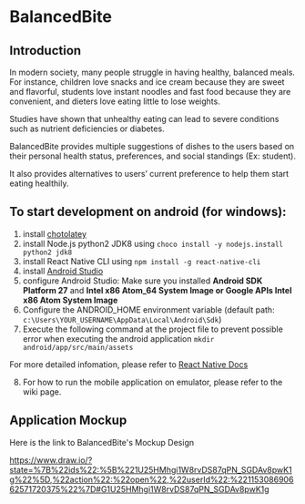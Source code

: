 # BalancedBite
## Introduction
In modern society, many people struggle in having healthy, balanced meals. For
instance, children love snacks and ice cream because they are sweet and
flavorful, students love instant noodles and fast food because they are
convenient, and dieters love eating little to lose weights.
  
Studies have shown that unhealthy eating can lead to severe conditions such as
nutrient deficiencies or diabetes.
  
BalancedBite provides multiple suggestions of dishes to the users based on their
personal health status, preferences, and social standings (Ex: student).
  
It also provides alternatives to users’ current preference to help them start
eating healthily.

## To start development on android (for windows):
1. install [chotolatey](https://chocolatey.org/)
2. install Node.js python2 JDK8 using `choco install -y nodejs.install python2 jdk8`
3. install React Native CLI using `npm install -g react-native-cli`
4. install [Android Studio](https://developer.android.com/studio/)
5. configure Android Studio: Make sure you installed **Android SDK Platform 27** and **Intel x86 Atom_64 System Image or Google APIs Intel x86 Atom System Image**
6. Configure the ANDROID_HOME environment variable (default path: `c:\Users\YOUR_USERNAME\AppData\Local\Android\Sdk`)
7. Execute the following command at the project file to prevent possible error when executing the android application ```mkdir android/app/src/main/assets```
  

For more detailed infomation, please refer to [React Native Docs](https://facebook.github.io/react-native/docs/getting-started)

8. For how to run the mobile application on emulator, please refer to the wiki page.

## Application Mockup

Here is the link to BalancedBite's Mockup Design

https://www.draw.io/?state=%7B%22ids%22:%5B%221U25HMhgi1W8rvDS87qPN_SGDAv8pwK1g%22%5D,%22action%22:%22open%22,%22userId%22:%22115308690662571720375%22%7D#G1U25HMhgi1W8rvDS87qPN_SGDAv8pwK1g
